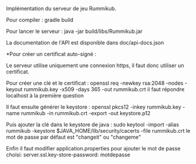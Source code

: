 Implémentation du serveur de jeu Rummikub.

Pour compiler : gradle build

Pour lancer le serveur : java -jar build/libs/Rummikub.jar

La documentation de l'API est disponible dans doc/api-docs.json

*Pour créer un certificat auto-signé :

Le serveur utilise uniquement une connexion https, il faut donc utiliser un certificat.

Pour créer une clé et le certificat :
	openssl req -newkey rsa:2048 -nodes -keyout rummikub.key -x509 -days 365 -out rummikub.crt
il faut répondre localhost à la première question

Il faut ensuite générer le keystore :
	openssl pkcs12 -inkey rummikub.key -name rummikub -in rummikub.crt -export -out keystore.p12

Puis ajouter la clé dans le keystore de java :
	sudo keytool -import -alias rummikub -keystore $JAVA_HOME/lib/security/cacerts -file rummikub.crt
le mot de passe par défaut est "changeit" ou "changeme"

Enfin il faut modifier application.properties pour ajouter le mot de passe choisi:
server.ssl.key-store-password: motdepasse
